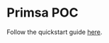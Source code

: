 # Primsa POC

Follow the quickstart guide [here](https://www.prisma.io/docs/getting-started/quickstart).
